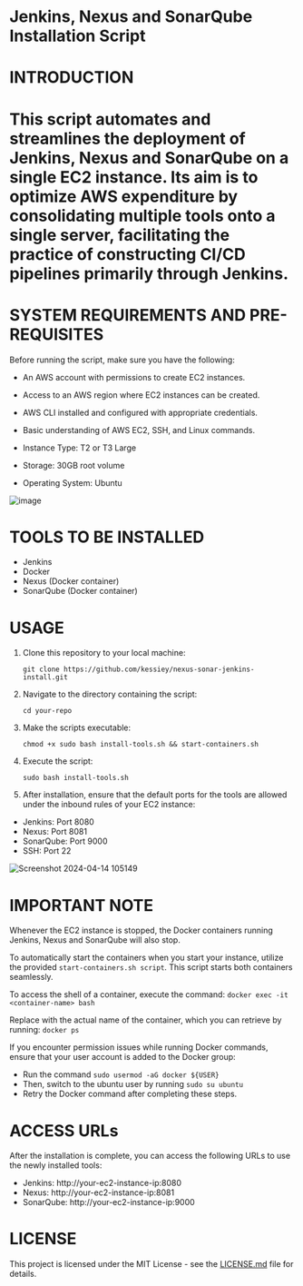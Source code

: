 
# Jenkins, Nexus and SonarQube Installation Script

# INTRODUCTION

# This script automates and streamlines the deployment of Jenkins, Nexus and SonarQube on a single EC2 instance. Its aim is to optimize AWS expenditure by consolidating multiple tools onto a single server, facilitating the practice of constructing CI/CD pipelines primarily through Jenkins.

# SYSTEM REQUIREMENTS AND PRE-REQUISITES
Before running the script, make sure you have the following:

* An AWS account with permissions to create EC2 instances.
* Access to an AWS region where EC2 instances can be created.
* AWS CLI installed and configured with appropriate credentials.
* Basic understanding of AWS EC2, SSH, and Linux commands.

* Instance Type: T2 or T3 Large
* Storage: 30GB root volume
* Operating System: Ubuntu

![image](https://github.com/kessiey/nexus-sonar-jenkins-install/assets/122237149/2b467293-8c50-48c8-a969-1aea348862e5)

# TOOLS TO BE INSTALLED
* Jenkins
* Docker
* Nexus (Docker container)
* SonarQube (Docker container)

# USAGE
1. Clone this repository to your local machine:
   
   `git clone https://github.com/kessiey/nexus-sonar-jenkins-install.git`
     
2. Navigate to the directory containing the script:
   
   `cd your-repo`
     
3. Make the scripts executable:

   `chmod +x sudo bash install-tools.sh && start-containers.sh`

4. Execute the script:
   
   `sudo bash install-tools.sh`
        
7. After installation, ensure that the default ports for the tools are allowed under the inbound rules of your EC2 instance:
* Jenkins: Port 8080
* Nexus: Port 8081
* SonarQube: Port 9000
* SSH: Port 22

![Screenshot 2024-04-14 105149](https://github.com/kessiey/nexus-sonar-jenkins-install/assets/122237149/596fa2d5-ad1a-42f5-9865-a08d25439e3f)

# IMPORTANT NOTE
Whenever the EC2 instance is stopped, the Docker containers running Jenkins, Nexus and SonarQube will also stop.

To automatically start the containers when you start your instance, utilize the provided `start-containers.sh script`. This script starts both containers seamlessly.

To access the shell of a container, execute the command: `docker exec -it <container-name> bash`

Replace <container-name> with the actual name of the container, which you can retrieve by running: `docker ps`

If you encounter permission issues while running Docker commands, ensure that your user account is added to the Docker group:
* Run the command `sudo usermod -aG docker ${USER}`
* Then, switch to the ubuntu user by running `sudo su ubuntu`
* Retry the Docker command after completing these steps.

# ACCESS URLs
After the installation is complete, you can access the following URLs to use the newly installed tools:

* Jenkins: http://your-ec2-instance-ip:8080
* Nexus: http://your-ec2-instance-ip:8081
* SonarQube: http://your-ec2-instance-ip:9000

# LICENSE
This project is licensed under the MIT License - see the [LICENSE.md](https://chat.openai.com/c/LICENSE.md) file for details.
